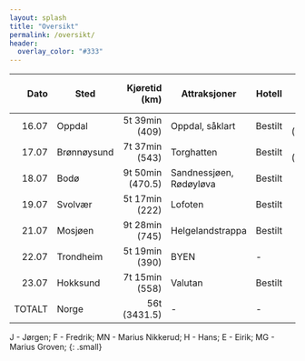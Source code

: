 ```yaml
---
layout: splash
title: "Oversikt"
permalink: /oversikt/
header:
  overlay_color: "#333"
---
```



| Dato   | Sted        | Kjøretid (km)    | Attraksjoner            | Hotell  | Tot (per pers) | Hvem     |
| -----: | ----------- | ---------------: | ----------------------- | ------- | -------------: |:-------- |
| 16.07  | Oppdal      | 5t 39min (409)   | Oppdal, såklart         | Bestilt | 2942 (1000)    | J,F,MN   |
| 17.07  | Brønnøysund | 7t 37min (543)   | Torghatten              | Bestilt | 3340 (1110)    | J,F,MN   |
| 18.07  | Bodø        | 9t 50min (470.5) | Sandnessjøen, Rødøyløva | Bestilt | 4049 (675)     | Alle     |
| 19.07  | Svolvær     | 5t 17min (222)   | Lofoten                 | Bestilt | -              | J,F,H,MN |
| 21.07  | Mosjøen     | 9t 28min (745)   | Helgelandstrappa        | Bestilt | -              | J,F,MN,MG|
| 22.07  | Trondheim   | 5t 19min (390)   | BYEN                    | -       | -              | J,MN     |
| 23.07  | Hokksund    | 7t 15min (558)   | Valutan                 | Bestilt | -              | Alle     |
| TOTALT | Norge       | 56t (3431.5)     | -                       | -       | -              | -        |

J - Jørgen; 
F - Fredrik; 
MN - Marius Nikkerud; 
H - Hans; 
E - Eirik; 
MG - Marius Groven; 
{: .small}
